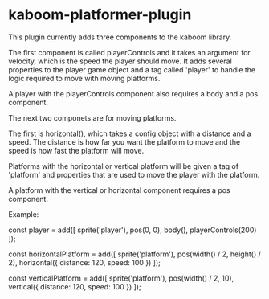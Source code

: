 # kaboom-platformer-plugin

This plugin currently adds three components to the kaboom library.

The first component is called playerControls and it takes an argument for velocity, which is the speed the player should move.
It adds several properties to the player game object and a tag called 'player' to handle the logic required to move with moving platforms.

A player with the playerControls component also requires a body and a pos component.

The next two componets are for moving platforms.

The first is horizontal(), which takes a config object with a distance and a speed.  The distance is how far you want the platform to move and the speed is how fast
the platform will move.

Platforms with the horizontal or vertical platform will be given a tag of 'platform' and properties that are used to move the player with the platform.

A platform with the vertical or horizontal component requires a pos component.

Example:

const player = add([
  sprite('player'),
  pos(0, 0),
  body(),
  playerControls(200)
]);

const horizontalPlatform = add([
  sprite('platform'),
  pos(width() / 2, height() / 2),
  horizontal({ distance: 120, speed: 100 })
]);

const verticalPlatform = add([
  sprite('platform'),
  pos(width() / 2, 10),
  vertical({ distance: 120, speed: 100 })
]);
